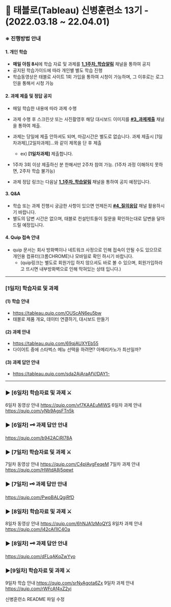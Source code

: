 # 📌 태블로(Tableau) 신병훈련소 13기 - (2022.03.18 ~ 22.04.01)



### ※ 진행방법 안내 



#### 1. 개인 학습

- **매일 아침 8시**에 학습 자료 및 과제를 **[1_1주차_학습알림](https://kr-bootcamp-13.slack.com/archives/C033L7L4SJH)** 채널을 통하여 공지
- 공지된 학습가이드에 따라 개인별 별도 학습 진행
- 학습동영상은 태블로 사이트 1회 가입을 통하여 시청이 가능하며, 그 이후로는 로그인을 통해서 시청 가능

#### 2. 과제 제출 및 정답 공지

- 매일 학습한 내용에 따라 과제 수행
- 과제 수행 후 스크린샷 또는 사진촬영후 해당 대시보드 이미지를 **[#3_과제제출](https://kr-bootcamp-13.slack.com/archives/C033P4V17EE)** 채널을 통하여 제출.
- 과제는 당일에 제출 안하셔도 되며, 마감시간은 별도로 없습니다. 과제 제출시 [1일차과제],[2일차과제]…와 같이 제목을 단 후 제출 
  - ex) **[1일차과제]** 제출합니다.

- 1주차 3회 이상 제출하신 분 한해서만 2주차 참여 가능. (1주차 과정 이해하지 못하면, 2주차 학습 불가능)
- 과제 정답 링크는 다음날 **[1_1주차_학습알림](https://kr-bootcamp-13.slack.com/archives/C033L7L4SJH)** 채널을 통하여 공지 예정입니다.

#### 3. Q&A

- 학습 또는 과제 진행시 궁금한 사항이 있으면 언제든지 **[#4_질의응답](https://kr-bootcamp-13.slack.com/archives/C034CT109EU)** 채널 활용하시기 바랍니다.
- 별도의 답변 시간은 없으며, 태블로 컨설턴트들이 질문을 확인하는대로 답변을 달아드릴 예정입니다.

#### 4. Quip 접속 안내

- quip 문서는 회사 방화벽이나 네트워크 사정으로 인해 접속이 안될 수도 있으므로 개인용 컴퓨터(크롬CHROME)나 모바일로 확인 하시기 바랍니다.
  - (quip링크는 별도로 회원가입 하지 않으셔도 바로 볼 수 있으며, 회원가입하라고 뜨시면 내부방화벽으로 인해 막혀있는 상태 입니다.)



---



### [1일차] 학습자료 및 과제 

#### (1) 학습 안내

-  https://tableau.quip.com/OUScAN6eu5bw
- 태블로 제품 개요, 데이터 연결하기, 대시보드 만들기

#### (2) 과제 안내 

- https://tableau.quip.com/69qjAUXYEb55
- 다이어트 중에 스타벅스 메뉴 선택을 하려면? 아메리카노가 최선일까?

#### (3) 과제 답안 안내  

- https://tableau.quip.com/sda2AiAraAfV/DAY1-



---



### ▶️ [6일차]  학습자료 및 과제 ⚔️

6일차 동영상 안내 https://quip.com/vf7KAAEuMlWS
6일차 과제 안내 https://quip.com/yNb9AgsFTn5k



### ▶️ [6일차] 🗝️ 과제 답안 안내  

https://quip.com/b942ACiRl78A



### ▶️ [7일차] 학습자료 및 과제 ⚔️

7일차 동영상 안내 https://quip.com/C4plAvgFeqeM
7일차 과제 안내 https://quip.com/HWtdA8j5qewt



### ▶️ [7일차] 🗝️ 과제 답안 안내

https://quip.com/PwpBALQgiRfD



### ▶️ [8일차] 학습자료 및 과제 ⚔️

8일차 동영상 안내 https://quip.com/6hNJA1zMoQYS
8일차 과제 안내 https://quip.com/l42cAI1IC4Oa



### ▶️ [8일차] 🗝️ 과제 답안 안내

https://quip.com/dFLqAKqZwYyo



### ▶️[9일차] 학습자료 및 과제 ⚔️

9일차 학습 안내 https://quip.com/srNyAgota6Zx
9일차 과제 안내 https://quip.com/rWFcAf4xZ2yi





신병훈련소 README 파일 수정
